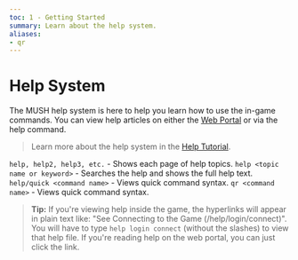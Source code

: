 ```yaml
---
toc: 1 - Getting Started
summary: Learn about the help system.
aliases:
- qr
---
```

# Help System

The MUSH help system is here to help you learn how to use the in-game commands.  You can view help articles on either the [Web Portal](/help) or via the help command.

> Learn more about the help system in the [Help Tutorial](/help/help_tutorial).

`help, help2, help3, etc.` - Shows each page of help topics.
`help <topic name or keyword>` - Searches the help and shows the full help text.
`help/quick <command name>` - Views quick command syntax.
`qr <command name>` - Views quick command syntax.

> **Tip:** If you're viewing help inside the game, the hyperlinks will appear in plain text like: "See Connecting to the Game (/help/login/connect)".  You will have to type `help login connect` (without the slashes) to view that help file.  If you're reading help on the web portal, you can just click the link.
